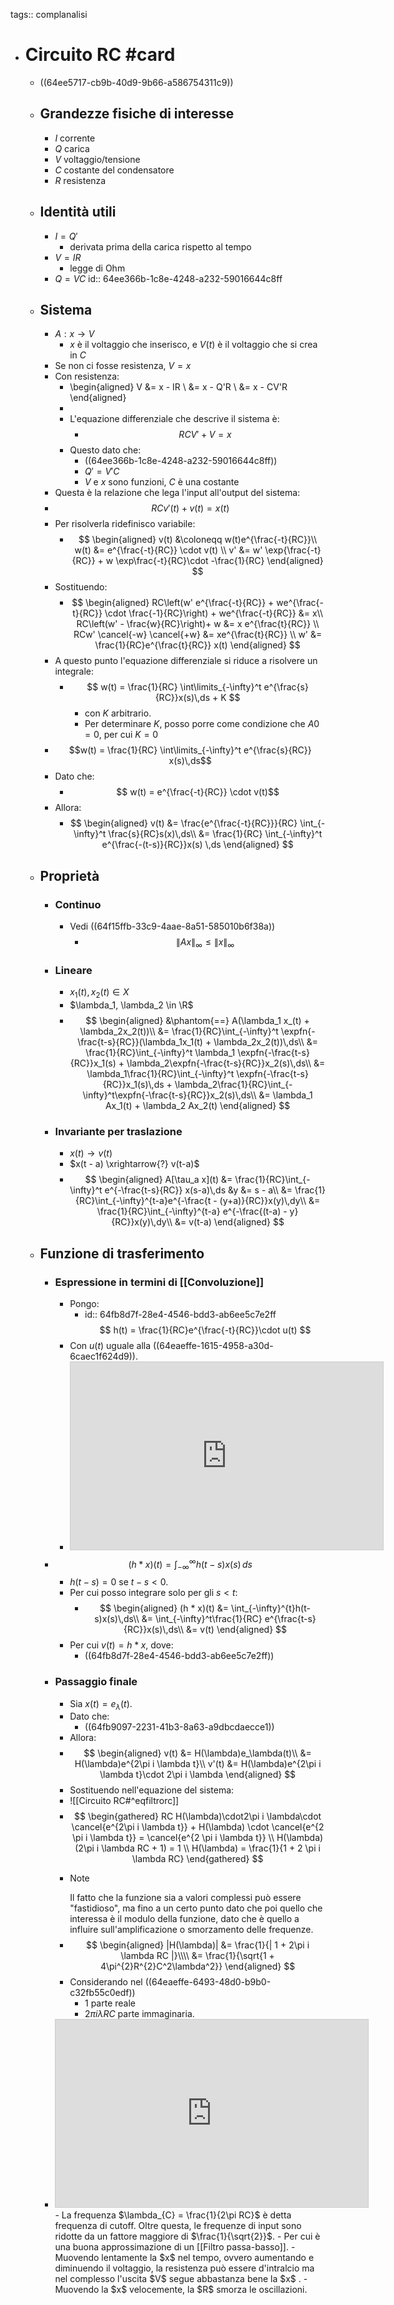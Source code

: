 tags:: complanalisi

- # Circuito RC #card
	- ((64ee5717-cb9b-40d9-9b66-a586754311c9))
	- ## Grandezze fisiche di interesse
		- $I$ corrente
		- $Q$ carica
		- $V$ voltaggio/tensione
		- $C$ costante del condensatore
		- $R$ resistenza
	- ## Identità utili
		- $I = Q'$
			- derivata prima della carica rispetto al tempo
		- $V = IR$
			- legge di Ohm
		- $Q = VC$
		  id:: 64ee366b-1c8e-4248-a232-59016644c8ff
	- ## Sistema
		- $A: x \rightarrow V$
			- $x$ è il voltaggio che inserisco, e $V(t)$ è il voltaggio che si crea in $C$
		- Se non ci fosse resistenza, $V = x$
		- Con resistenza:
			- \begin{aligned}
			  V &= x - IR \\
			  &= x - Q'R \\
			  &= x - CV'R
			  \end{aligned}
			-
			- L'equazione differenziale che descrive il sistema è:
				- $$RCV' + V = x$$
			- Questo dato che:
				- ((64ee366b-1c8e-4248-a232-59016644c8ff))
				- $Q' = V'C$
				- $V$ e $x$ sono funzioni, $C$ è una costante
		- Questa è la relazione che lega l'input all'output del sistema:
		- $$RCv'(t) + v(t) = x(t)$$
		- Per risolverla ridefinisco variabile:
			- $$
			  \begin{aligned}
			  v(t) &\coloneqq w(t)e^{\frac{-t}{RC}}\\
			  w(t) &= e^{\frac{-t}{RC}} \cdot v(t) \\
			  v' &= w' \exp{\frac{-t}{RC}} + w \exp\frac{-t}{RC}\cdot -\frac{1}{RC}
			  \end{aligned}
			  $$
		- Sostituendo:
			- $$
			  \begin{aligned}
			  RC\left(w' e^{\frac{-t}{RC}} + we^{\frac{-t}{RC}} \cdot \frac{-1}{RC}\right) + we^{\frac{-t}{RC}} &= x\\
			  RC\left(w' - \frac{w}{RC}\right)+ w &= x e^{\frac{t}{RC}}  \\
			  RCw' \cancel{-w} \cancel{+w} &= xe^{\frac{t}{RC}} \\
			  w' &= \frac{1}{RC}e^{\frac{t}{RC}} x(t)
			  \end{aligned}
			  $$
		- A questo punto l'equazione differenziale si riduce a risolvere un integrale:
			- $$
			  w(t) = \frac{1}{RC} \int\limits_{-\infty}^t e^{\frac{s}{RC}}x(s)\,ds + K
			  $$
				- con $K$ arbitrario.
				- Per determinare $K$, posso porre come condizione che $A0 = 0$, per cui $K = 0$
		- $$w(t) = \frac{1}{RC} \int\limits_{-\infty}^t e^{\frac{s}{RC}} x(s)\,ds$$
		- Dato che:
			- $$ w(t) = e^{\frac{-t}{RC}} \cdot v(t)$$
		- Allora:
			- $$
			  \begin{aligned}
			  v(t) &= \frac{e^{\frac{-t}{RC}}}{RC} \int_{-\infty}^t \frac{s}{RC}s(x)\,ds\\
			  &= \frac{1}{RC} \int_{-\infty}^t e^{\frac{-(t-s)}{RC}}x(s) \,ds
			  \end{aligned}
			  $$
	- ## Proprietà
		- ### Continuo
			- Vedi ((64f15ffb-33c9-4aae-8a51-585010b6f38a))
				- $$\|Ax\|_\infty \le \|x\|_\infty$$
		- ### Lineare
			- $x_1(t),x_2(t) \in X$
			- $\lambda_1, \lambda_2 \in \R$
			- $$
			  \begin{aligned}
			  &\phantom{==} A(\lambda_1 x_(t) + \lambda_2x_2(t))\\
			  &= \frac{1}{RC}\int_{-\infty}^t \expfn{-\frac{t-s}{RC}}(\lambda_1x_1(t) + \lambda_2x_2(t))\,ds\\
			  &= \frac{1}{RC}\int_{-\infty}^t \lambda_1 \expfn{-\frac{t-s}{RC}}x_1(s) + \lambda_2\expfn{-\frac{t-s}{RC}}x_2(s)\,ds\\
			  &= \lambda_1\frac{1}{RC}\int_{-\infty}^t  \expfn{-\frac{t-s}{RC}}x_1(s)\,ds + \lambda_2\frac{1}{RC}\int_{-\infty}^t\expfn{-\frac{t-s}{RC}}x_2(s)\,ds\\
			  &= \lambda_1 Ax_1(t) + \lambda_2 Ax_2(t)
			  \end{aligned}
			  $$
		- ### Invariante per traslazione
			- $x(t) \rightarrow v(t)$
			- $x(t - a) \xrightarrow{?} v(t-a)$
			- $$
			  \begin{aligned}
			  A[\tau_a x](t) &= \frac{1}{RC}\int_{-\infty}^t e^{-\frac{t-s}{RC}} x(s-a)\,ds &y &= s - a\\
			  &= \frac{1}{RC}\int_{-\infty}^{t-a}e^{-\frac{t - (y+a)}{RC}}x(y)\,dy\\
			  &= \frac{1}{RC}\int_{-\infty}^{t-a} e^{-\frac{(t-a) - y}{RC}}x(y)\,dy\\
			  &= v(t-a)
			  \end{aligned}
			  $$
	- ## Funzione di trasferimento
		- ### Espressione in termini di [[Convoluzione]]
			- Pongo:
				- id:: 64fb8d7f-28e4-4546-bdd3-ab6ee5c7e2ff
				  $$
				  h(t) = \frac{1}{RC}e^{\frac{-t}{RC}}\cdot u(t)
				  $$
			- Con $u(t)$ uguale alla ((64eaeffe-1615-4958-a30d-6caec1f624d9)).
			- <iframe class="desmos-graph" src="https://www.desmos.com/calculator/ziuzdmhnc3?embed" width="500" height="300" style="border: 1px solid #ccc" frameborder=0></iframe>
		- $$ (h * x)(t) = \int_{-\infty}^{\infty} h(t-s)x(s)\,ds$$
			- $h(t-s) = 0$ se $t-s < 0$.
			- Per cui posso integrare solo per gli $s < t$:
				- $$
				  \begin{aligned}
				  (h * x)(t) &= \int_{-\infty}^{t}h(t- s)x(s)\,ds\\
				  &= \int_{-\infty}^t\frac{1}{RC} e^{\frac{t-s}{RC}}x(s)\,ds\\
				  &= v(t)
				  \end{aligned}
				  $$
			- Per cui $v(t) = h * x$, dove:
				- ((64fb8d7f-28e4-4546-bdd3-ab6ee5c7e2ff))
		- ### Passaggio finale
			- Sia $x(t) = e_\lambda(t)$.
			- Dato che:
				- ((64fb9097-2231-41b3-8a63-a9dbcdaecce1))
			- Allora:
			- $$
			  \begin{aligned}
			  v(t) &= H(\lambda)e_\lambda(t)\\
			  &= H(\lambda)e^{2\pi i \lambda t}\\
			  v'(t) &= H(\lambda)e^{2\pi i \lambda t}\cdot 2\pi i \lambda
			  \end{aligned}
			  $$
			- Sostituendo nell'equazione del sistema:
			- ![[Circuito RC#^eqfiltrorc]]
			- $$
			  \begin{gathered}
			  RC H(\lambda)\cdot2\pi i \lambda\cdot \cancel{e^{2\pi i \lambda t}} + H(\lambda) \cdot \cancel{e^{2 \pi i \lambda t}} = \cancel{e^{2 \pi i \lambda t}} \\
			  H(\lambda)(2\pi i \lambda RC + 1) = 1 \\
			  H(\lambda) = \frac{1}{1 + 2 \pi i \lambda RC}
			  \end{gathered}
			  $$
			- > [!note]
			  Il fatto che la funzione sia a valori complessi può essere "fastidioso", ma fino a un certo punto dato che poi quello che interessa è il modulo della funzione, dato che è quello a influire sull'amplificazione o smorzamento delle frequenze.
			- $$
			  \begin{aligned}
			  |H(\lambda)| &=  \frac{1}{| 1 + 2\pi i \lambda RC |}\\\\
			  &= \frac{1}{\sqrt{1 + 4\pi^{2}R^{2}C^2\lambda^2}}
			  \end{aligned}
			  $$
			- Considerando nel ((64eaeffe-6493-48d0-b9b0-c32fb55c0edf))
				- $1$ parte reale
				- $2\pi i \lambda RC$ parte immaginaria.
		- <iframe class="desmos-graph" src="https://www.desmos.com/calculator/4onthbjdxw?embed" width="500" height="300" style="border: 1px solid #ccc" frameborder=0></iframe>
			- La frequenza $\lambda_{C} = \frac{1}{2\pi RC}$ è detta frequenza di cutoff. Oltre questa, le frequenze di input sono ridotte da un fattore maggiore di $\frac{1}{\sqrt{2}}$.
			- Per cui è una buona approssimazione di un [[Filtro passa-basso]].
			- Muovendo lentamente la $x$ nel tempo, ovvero aumentando e diminuendo il voltaggio, la resistenza può essere d'intralcio ma nel complesso l'uscita $V$ segue abbastanza bene la $x$ .
			- Muovendo la $x$ velocemente, la $R$ smorza le oscillazioni.
